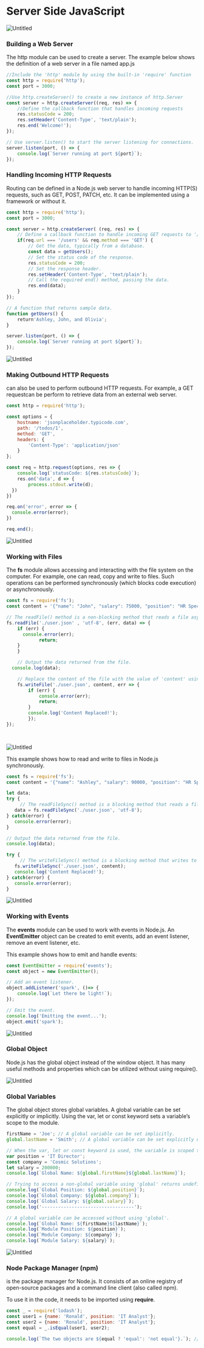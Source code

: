 # Server Side JavaScript

![Untitled](ServerSideJavaScript-img/Untitled.png)

### **Building a Web Server**

The http module can be used to create a server. The example below shows the definition of a web server in a file named app.js

```jsx
//Include the 'http' module by using the built-in 'require' function
const http = require('http');
const port = 3000;

//Use http.createServer() to create a new instance of http.Server
const server = http.createServer((req, res) => {
	//Define the callback function that handles incoming requests
	res.statusCode = 200;    
	res.setHeader('Content-Type', 'text/plain');    
	res.end('Welcome!');
});

// Use server.listen() to start the server listening for connections.
server.listen(port, () => {
	console.log(`Server running at port ${port}`);
});
```

### **Handling Incoming HTTP Requests**

Routing can be defined in a Node.js web server to handle incoming HTTP(S) requests, such as GET, POST, PATCH, etc. It can be implemented using a framework or without it.

```jsx
const http = require('http');
const port = 3000;

const server = http.createServer( (req, res) => {
	// Define a callback function to handle incoming GET requests to '/users' endpoint.
	if(req.url === '/users' && req.method === 'GET') {
		// Get the data, typically from a database.
		const data = getUsers();
		// Set the status code of the response.
		res.statusCode = 200;
		// Set the response header.
		res.setHeader('Content-Type', 'text/plain');
		// Call the required end() method, passing the data.
		res.end(data);
	}
});

// A function that returns sample data.
function getUsers() {
	return'Ashley, John, and Olivia';
}

server.listen(port, () => {    
	console.log(`Server running at port ${port}`);
});
```

![Untitled](ServerSideJavaScript-img/Untitled%201.png)

### **Making Outbound HTTP Requests**

can also be used to perform outbound HTTP requests. For example, a GET requestcan be perform to retrieve data from an external web server.

```jsx
const http = require('http');

const options = {  
	hostname: 'jsonplaceholder.typicode.com',  
	path: '/todos/1',  
	method: 'GET',  
	headers: {
		'Content-Type': 'application/json'  
	}
};

const req = http.request(options, res => {
	console.log(`statusCode: ${res.statusCode}`);
	res.on('data', d => {    
		process.stdout.write(d);
  })
})

req.on('error', error => {
  console.error(error);
})

req.end();
```

![Untitled](ServerSideJavaScript-img/Untitled%202.png)

### **Working with Files**

The **fs** module allows accessing and interacting with the file system on the computer. For example, one can read, copy and write to files. Such operations can be performed synchronously (which blocks code execution) or asynchronously.

```jsx
const fs = require('fs');
const content = '{"name": "John", "salary": 75000, "position": "HR Specialist"}';

// The readFile() method is a non-blocking method that reads a file asynchronously.
fs.readFile('./user.json' , 'utf-8', (err, data) => {
	if (err) {
      console.error(err);
			return;
    }
	}

	// Output the data returned from the file.
  console.log(data);

	// Replace the content of the file with the value of 'content' using the writeFile() asynchronous method.
	fs.writeFile('./user.json', content, err => {
		if (err) {
			console.error(err);
			return;
		}
		console.log('Content Replaced!');
		});
});

		
```

![Untitled](ServerSideJavaScript-img/Untitled%203.png)

This example shows how to read and write to files in Node.js synchronously.

```jsx
const fs = require('fs');
const content = '{"name": "Ashley", "salary": 90000, "position": "HR Specialist"}';

let data;
try {
	 // The readFileSync() method is a blocking method that reads a file synchronously.
   data = fs.readFileSync('./user.json', 'utf-8');
} catch(error) {
   console.error(error);
}

// Output the data returned from the file.
console.log(data);

try {
	 // The writeFileSync() method is a blocking method that writes to a file synchronously.
   fs.writeFileSync('./user.json', content);
   console.log('Content Replaced!');
} catch(error) {
   console.error(error);
}

```

![Untitled](ServerSideJavaScript-img/Untitled%204.png)

### **Working with Events**

The **events** module can be used to work with events in Node.js. An **EventEmitter** object can be created to emit events, add an event listener, remove an event listener, etc.

This example shows how to emit and handle events:

```jsx
const EventEmitter = require('events');
const object = new EventEmitter();

// Add an event listener.
object.addListener('spark', ()=> {
    console.log(`Let there be light!`);
});

// Emit the event.
console.log('Emitting the event...');
object.emit('spark');
```

![Untitled](ServerSideJavaScript-img/Untitled%205.png)

### **Global Object**

Node.js has the global object instead of the window object. It has many useful methods and properties which can be utilized without using require().

![Untitled](ServerSideJavaScript-img/Untitled%206.png)

### **Global Variables**

The global object stores global variables. A global variable can be set explicitly or implicitly. Using the var, let or const keyword sets a variable’s scope to the module.

```jsx
firstName = 'Joe'; // A global variable can be set implicitly.
global.lastName = 'Smith'; // A global variable can be set explicitly using 'global'.

// When the var, let or const keyword is used, the variable is scoped to the module.
var position = 'IT Director';
const company = 'Cosmic Solutions';
let salary = 200000;
console.log(`Global Name: ${global.firstName}${global.lastName}`);

// Trying to access a non-global variable using 'global' returns undefined.
console.log(`Global Position: ${global.position}`);
console.log(`Global Company: ${global.company}`);
console.log(`Global Salary: ${global.salary}`);
console.log('----------------------------------');

// A global variable can be accessed without using 'global'.
console.log(`Global Name: ${firstName}${lastName}`);
console.log(`Module Position: ${position}`);
console.log(`Module Company: ${company}`);
console.log(`Module Salary: ${salary}`);
```

![Untitled](ServerSideJavaScript-img/Untitled%207.png)

### **Node Package Manager (npm)**

is the package manager for Node.js. It consists of an online registry of open-source packages and a command line client (also called npm).

To use it in the code, it needs to be imported using **require**.

```jsx
const _ = require('lodash');
const user1 = {name: 'Ronald', position: 'IT Analyst'};
const user2 = {name: 'Ronald', position: 'IT Analyst'};
const equal = _.isEqual(user1, user2);

console.log(`The two objects are ${equal ? 'equal': 'not equal'}.`); //The two objects are equal
```